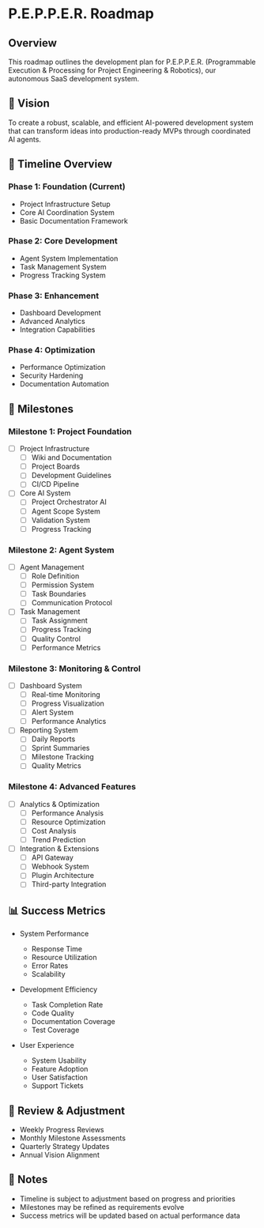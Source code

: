 # P.E.P.P.E.R. Roadmap

## Overview
This roadmap outlines the development plan for P.E.P.P.E.R. (Programmable Execution & Processing for Project Engineering & Robotics), our autonomous SaaS development system.

## 🎯 Vision
To create a robust, scalable, and efficient AI-powered development system that can transform ideas into production-ready MVPs through coordinated AI agents.

## 📅 Timeline Overview

### Phase 1: Foundation (Current)
- Project Infrastructure Setup
- Core AI Coordination System
- Basic Documentation Framework

### Phase 2: Core Development
- Agent System Implementation
- Task Management System
- Progress Tracking System

### Phase 3: Enhancement
- Dashboard Development
- Advanced Analytics
- Integration Capabilities

### Phase 4: Optimization
- Performance Optimization
- Security Hardening
- Documentation Automation

## 🎯 Milestones

### Milestone 1: Project Foundation
- [ ] Project Infrastructure
  - [ ] Wiki and Documentation
  - [ ] Project Boards
  - [ ] Development Guidelines
  - [ ] CI/CD Pipeline

- [ ] Core AI System
  - [ ] Project Orchestrator AI
  - [ ] Agent Scope System
  - [ ] Validation System
  - [ ] Progress Tracking

### Milestone 2: Agent System
- [ ] Agent Management
  - [ ] Role Definition
  - [ ] Permission System
  - [ ] Task Boundaries
  - [ ] Communication Protocol

- [ ] Task Management
  - [ ] Task Assignment
  - [ ] Progress Tracking
  - [ ] Quality Control
  - [ ] Performance Metrics

### Milestone 3: Monitoring & Control
- [ ] Dashboard System
  - [ ] Real-time Monitoring
  - [ ] Progress Visualization
  - [ ] Alert System
  - [ ] Performance Analytics

- [ ] Reporting System
  - [ ] Daily Reports
  - [ ] Sprint Summaries
  - [ ] Milestone Tracking
  - [ ] Quality Metrics

### Milestone 4: Advanced Features
- [ ] Analytics & Optimization
  - [ ] Performance Analysis
  - [ ] Resource Optimization
  - [ ] Cost Analysis
  - [ ] Trend Prediction

- [ ] Integration & Extensions
  - [ ] API Gateway
  - [ ] Webhook System
  - [ ] Plugin Architecture
  - [ ] Third-party Integration

## 📊 Success Metrics
- System Performance
  - Response Time
  - Resource Utilization
  - Error Rates
  - Scalability

- Development Efficiency
  - Task Completion Rate
  - Code Quality
  - Documentation Coverage
  - Test Coverage

- User Experience
  - System Usability
  - Feature Adoption
  - User Satisfaction
  - Support Tickets

## 🔄 Review & Adjustment
- Weekly Progress Reviews
- Monthly Milestone Assessments
- Quarterly Strategy Updates
- Annual Vision Alignment

## 📝 Notes
- Timeline is subject to adjustment based on progress and priorities
- Milestones may be refined as requirements evolve
- Success metrics will be updated based on actual performance data 